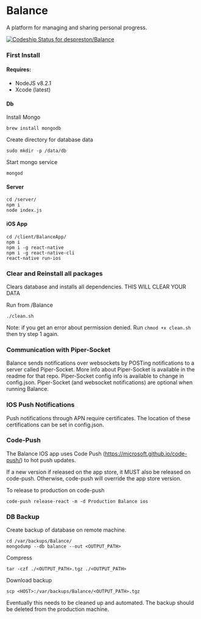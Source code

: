 # Balance
A platform for managing and sharing personal progress.

[![Codeship Status for despreston/Balance](https://app.codeship.com/projects/85799e90-db62-0134-2f95-72ee877a79e5/status?branch=master)](https://app.codeship.com/projects/204010)

### First Install
#### Requires:
- NodeJS v8.2.1
- Xcode (latest)

#### Db
Install Mongo
```
brew install mongodb
```

Create directory for database data
```
sudo mkdir -p /data/db
```

Start mongo service
```
mongod
```

#### Server
```
cd /server/
npm i
node index.js
```

#### iOS App
```
cd /client/BalanceApp/
npm i
npm i -g react-native
npm i -g react-native-cli
react-native run-ios
```

### Clear and Reinstall all packages
Clears database and installs all dependencies. THIS WILL CLEAR YOUR DATA

Run from /Balance

```
./clean.sh
```

Note: if you get an error about permission denied. Run `chmod +x clean.sh` then try step 1 again.

### Communication with Piper-Socket
Balance sends notifications over websockets by POSTing notifications to a server called Piper-Socket. More info about Piper-Socket is available in the readme for that repo. Piper-Socket config info is available to change in config.json. Piper-Socket (and websocket notifications) are optional when running Balance.

### IOS Push Notifications
Push notifications through APN require certificates. The location of these certifications can be set in config.json.

### Code-Push
The Balance IOS app uses Code Push (https://microsoft.github.io/code-push/) to hot push updates.

If a new version if released on the app store, it MUST also be released on code-push. Otherwise, code-push will override the app store version.

To release to production on code-push
```
code-push release-react -m -d Production Balance ios
```

### DB Backup

Create backup of database on remote machine.
```
cd /var/backups/Balance/
mongodump --db balance --out <OUTPUT_PATH>
```

Compress
```
tar -czf ./<OUTPUT_PATH>.tgz ./<OUTPUT_PATH>
```

Download backup
```
scp <HOST>:/var/backups/Balance/<OUTPUT_PATH>.tgz
```

Eventually this needs to be cleaned up and automated. The backup should be deleted from the production machine.
